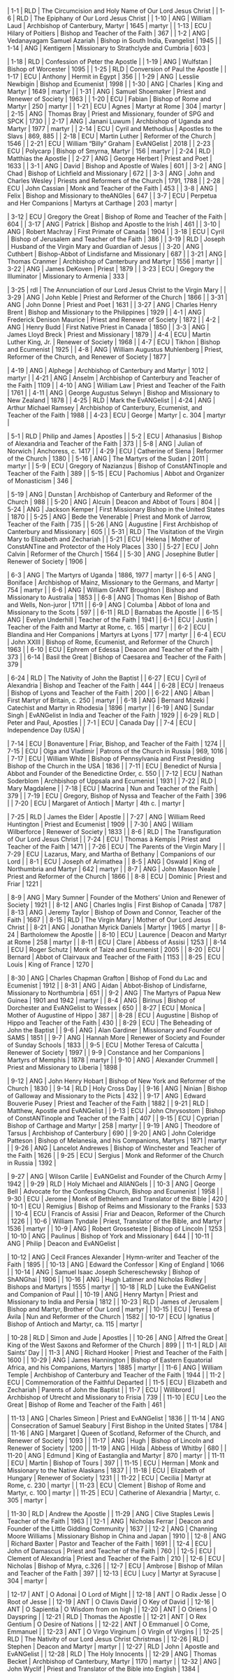  | 1-1 |  RLD |  The Circumcision and Holy Name of Our Lord Jesus Christ |
 | 1-6 |  RLD |  The Epiphany of Our Lord Jesus Christ  |
 | 1-10 | ANG |  William Laud | Archbishop of Canterbury, Martyr | 1645 | martyr |
 | 1-13 | ECU | Hilary of Poitiers | Bishop and Teacher of the Faith | 367 |
 | 1-2 | ANG | Vedanayagam Samuel Azariah | Bishop in South India, Evangelist | 1945 |
 | 1-14 | ANG | Kentigern | Missionary to Strathclyde and Cumbria | 603 |

 | 1-18 | RLD | Confession of Peter the Apostle |
 | 1-19 | ANG | Wulfstan | Bishop of Worcester | 1095 |
 | 1-25 | RLD | Conversion of Paul the Apostle |
 | 1-17 | ECU | Anthony | Hermit in Egypt | 356 |
 | 1-29 | ANG | Lesslie Newbigin | Bishop and Ecumenist | 1998 |
 | 1-30  | ANG |  Charles | King and Martyr | 1649 | martyr |
 | 1-31 | ANG | Samuel Shoemaker | Priest and Renewer of Society | 1963 |
 | 1-20 | ECU |  Fabian | Bishop of Rome and Martyr | 250 | martyr |
 | 1-21 | ECU |  Agnes | Martyr at Rome | 304 | martyr |
 | 2-15 | ANG |  Thomas Bray | Priest and Missionary, founder of SPG and SPCK | 1730 |
 | 2-17 | ANG |  Janani Luwum | Archbishop of Uganda and Martyr | 1977 | martyr |
 | 2-14 | ECU |  Cyril and Methodius | Apostles to the Slavs | 869, 885 |
 | 2-18 | ECU |  Martin Luther | Reformer of the Church | 1546 |
 | 2-21 | ECU |  William “Billy” Graham | EvANGelist | 2018 |
 | 2-23 | ECU |  Polycarp | Bishop of Smyrna, Martyr | 156 | martyr |
 | 2-24 | RLD |  Matthias the Apostle |
 | 2-27 | ANG |  George Herbert | Priest and Poet | 1633 |
 | 3-1 | ANG |  David | Bishop and Apostle of Wales | 601 |
 | 3-2 | ANG |  Chad | Bishop of Lichfield and Missionary | 672 |
 | 3-3 | ANG |  John and Charles Wesley | Priests and Reformers of the Church | 1791, 1788 |
 | 2-28 | ECU |  John Cassian | Monk and Teacher of the Faith | 453 |
 | 3-8 | ANG |  Felix | Bishop and Missionary to theANGles | 647 |
 | 3-7 | ECU |  Perpetua and Her Companions | Martyrs at Carthage | 203 | martyr |

 | 3-12 | ECU |  Gregory the Great | Bishop of Rome and Teacher of the Faith | 604 |
 | 3-17 | ANG |  Patrick | Bishop and Apostle to the Irish | 461 |
 | 3-10 | ANG |  Robert Machray | First Primate of Canada | 1904 |
 | 3-18 | ECU |  Cyril | Bishop of Jerusalem and Teacher of the Faith | 386 |
 | 3-19 | RLD |  Joseph | Husband of the Virgin Mary and Guardian of Jesus |
 | 3-20 | ANG |  Cuthbert | Bishop-Abbot of Lindisfarne and Missionary | 687 |
 | 3-21 | ANG |  Thomas Cranmer | Archbishop of Canterbury and Martyr | 1556 | martyr |
 | 3-22 | ANG |  James DeKoven | Priest | 1879 |
 | 3-23 | ECU |  Gregory the Illuminator | Missionary to Armenia | 333 |

 | 3-25 | rdl | The Annunciation of our Lord Jesus Christ to the Virgin Mary |
 | 3-29 | ANG | John Keble | Priest and Reformer of the Church | 1866 |
 | 3-31 | ANG | John Donne | Priest and Poet | 1631 |
 | 3-27 | ANG | Charles Henry Brent | Bishop and Missionary to the Philippines | 1929 |
 | 4-1 | ANG | Frederick Denison Maurice | Priest and Renewer of Society | 1872 |
 | 4-2 | ANG | Henry Budd | First Native Priest in Canada | 1850 |
 | 3-3 | ANG | James Lloyd Breck | Priest and Missionary | 1879 |
 | 4-4 | ECU | Martin Luther King, Jr. | Renewer of Society | 1968 |
 | 4-7 | ECU | Tikhon | Bishop and Ecumenist | 1925 |
 | 4-8 | ANG |  William Augustus Muhlenberg | Priest, Reformer of the Church, and Renewer of Society | 1877 |

 | 4-19 | ANG | Alphege | Archbishop of Canterbury and Martyr | 1012 | martyr |
 | 4-21 | ANG | Anselm | Archbishop of Canterbury and Teacher of the Faith | 1109 |
 | 4-10 | ANG | William Law | Priest and Teacher of the Faith | 1761 |
 | 4-11 | ANG | George Augustus Selwyn | Bishop and Missionary to New Zealand | 1878 |
 | 4-25 | RLD | Mark the EvANGelist |
 | 4-24 | ANG | Arthur Michael Ramsey | Archbishop of Canterbury, Ecumenist, and Teacher of the Faith | 1988 |
 | 4-23 | ECU | George | Martyr | c. 304 | martyr |

 | 5-1 | RLD | Philip and James | Apostles |
 | 5-2 | ECU | Athanasius | Bishop of Alexandria and Teacher of the Faith | 373 |
 | 5-8 | ANG | Julian of Norwich | Anchoress, c. 1417 |
 | 4-29 | ECU | Catherine of Siena | Reformer of the Church | 1380 |
 | 5-16 | ANG |  The Martyrs of the Sudan | 2011 | martyr |
 | 5-9 | ECU | Gregory of Nazianzus | Bishop of ConstANTinople and Teacher of the Faith | 389 |
 | 5-15 | ECU | Pachomius | Abbot and Organizer of Monasticism | 346 |

 | 5-19 | ANG |  Dunstan | Archbishop of Canterbury and Reformer of the Church | 988 |
 | 5-20 | ANG | Alcuin | Deacon and Abbot of Tours | 804 |
 | 5-24 | ANG | Jackson Kemper | First Missionary Bishop in the United States | 1870 |
 | 5-25 | ANG | Bede the Venerable | Priest and Monk of Jarrow, Teacher of the Faith | 735 |
 | 5-26 | ANG | Augustine | First Archbishop of Canterbury and Missionary | 605 |
 | 5-31 | RLD | The Visitation of the Virgin Mary to Elizabeth and Zechariah |
 | 5-21 | ECU | Helena | Mother of ConstANTine and Protector of the Holy Places | 330 |
 | 5-27 | ECU | John Calvin | Reformer of the Church | 1564 |
 | 5-30 | ANG | Josephine Butler | Renewer of Society | 1906 |

 | 6-3 | ANG | The Martyrs of Uganda | 1886, 1977 | martyr |
 | 6-5 | ANG | Boniface | Archbishop of Mainz, Missionary to the Germans, and Martyr | 754 | martyr |
 | 6-6 | ANG | William GrANT Broughton | Bishop and Missionary to Australia | 1853 |
 | 6-8 | ANG | Thomas Ken | Bishop of Bath and Wells, Non-juror | 1711 |
 | 6-9 | ANG | Columba | Abbot of Iona and Missionary to the Scots | 597 |
 | 6-11 | RLD | Barnabas the Apostle |
 | 6-15 | ANG | Evelyn Underhill | Teacher of the Faith | 1941 |
 | 6-1 | ECU | Justin | Teacher of the Faith and Martyr at Rome, c. 165 | martyr |
 | 6-2 | ECU | Blandina and Her Companions | Martyrs at Lyons | 177 | martyr |
 | 6-4 | ECU | John XXIII | Bishop of Rome, Ecumenist, and Reformer of the Church | 1963 |
 | 6-10 | ECU | Ephrem of Edessa | Deacon and Teacher of the Faith | 373 |
 | 6-14 | Basil the Great | Bishop of Caesarea and Teacher of the Faith | 379 |

 | 6-24 | RLD | The Nativity of John the Baptist |
 | 6-27 | ECU | Cyril of Alexandria | Bishop and Teacher of the Faith | 444 |
 | 6-28 | ECU | Irenaeus | Bishop of Lyons and Teacher of the Faith | 200 |
 | 6-22 | ANG | Alban | First Martyr of Britain, c. 250 | martyr |
 | 6-18 | ANG | Bernard Mizeki | Catechist and Martyr in Rhodesia | 1896 | martyr |
 | 6-19 | ANG | Sundar Singh | EvANGelist in India and Teacher of the Faith | 1929 |
 | 6-29 | RLD | Peter and Paul, Apostles |
 | 7-1 | ECU | Canada Day |
 | 7-4 | ECU | Independence Day (USA) |

 | 7-14 | ECU | Bonaventure | Friar, Bishop, and Teacher of the Faith | 1274 |
 | 7-15 | ECU | Olga and Vladimir | Patrons of the Church in Russia | 969, 1016 |
 | 7-17 | ECU | William White | Bishop of Pennsylvania and First Presiding Bishop of the Church in the USA | 1836 |
 | 7-11 | ECU | Benedict of Nursia | Abbot and Founder of the Benedictine Order, c. 550 |
 | 7-12 | ECU | Nathan Soderblom | Archbishop of Uppsala and Ecumenist | 1931 |
 | 7-22 | RLD | Mary Magdalene |
 | 7-18 | ECU | Macrina | Nun and Teacher of the Faith | 379 |
 | 7-19 | ECU | Gregory, Bishop of Nyssa and Teacher of the Faith | 396 |
 | 7-20 | ECU | Margaret of Antioch | Martyr | 4th c. | martyr |

 | 7-25 | RLD | James the Elder | Apostle |
 | 7-27 | ANG | William Reed Huntington | Priest and Ecumenist | 1909 |
 | 7-30 | ANG | William Wilberforce | Renewer of Society | 1833 |
 | 8-6 | RLD | The Transfiguration of Our Lord Jesus Christ |
 | 7-24 | ECU | Thomas à Kempis | Priest and Teacher of the Faith | 1471 |
 | 7-26 | ECU | The Parents of the Virgin Mary |
 | 7-29 | ECU | Lazarus, Mary, and Martha of Bethany | Companions of our Lord |
 | 8-1 | ECU | Joseph of Arimathea |
 | 8-5 | ANG | Oswald | King of Northumbria and Martyr | 642 | martyr |
 | 8-7 | ANG | John Mason Neale | Priest and Reformer of the Church | 1866 |
 | 8-8 | ECU | Dominic | Priest and Friar | 1221 |

 | 8-9 | ANG | Mary Sumner | Founder of the Mothers’ Union and Renewer of Society | 1921 |
 | 8-12 | ANG | Charles Inglis | First Bishop of Canada | 1787 |
 | 8-13 | ANG | Jeremy Taylor | Bishop of Down and Connor, Teacher of the Faith | 1667 |
 | 8-15 | RLD | The Virgin Mary | Mother of Our Lord Jesus Christ |
 | 8-21 | ANG | Jonathan Myrick Daniels | Martyr | 1965 | martyr |
 | 8-24 | Bartholomew the Apostle |
 | 8-10 | ECU | Laurence | Deacon and Martyr at Rome | 258 | martyr |
 | 8-11 | ECU | Clare | Abbess of Assisi | 1253 |
 | 8-14 | ECU | Roger Schutz | Monk of Taizé and Ecumenist | 2005 |
 | 8-20 | ECU | Bernard | Abbot of Clairvaux and Teacher of the Faith | 1153 |
 | 8-25 | ECU | Louis | King of France | 1270 |

 | 8-30 | ANG | Charles Chapman Grafton | Bishop of Fond du Lac and Ecumenist | 1912 |
 | 8-31 | ANG | Aidan | Abbot-Bishop of Lindisfarne, Missionary to Northumbria | 651 |
 | 9-2 | ANG | The Martyrs of Papua New Guinea | 1901 and 1942 | martyr |
 | 8-4 | ANG | Birinus | Bishop of Dorchester and EvANGelist to Wessex | 650 |
 | 8-27 | ECU | Monica | Mother of Augustine of Hippo | 387 |
 | 8-28 | ECU | Augustine | Bishop of Hippo and Teacher of the Faith | 430 |
 | 8-29 | ECU | The Beheading of John the Baptist |
 | 9-6 | ANG | Alan Gardiner | Missionary and Founder of SAMS | 1851 |
 | 9-7 | ANG | Hannah More | Renewer of Society and Founder of Sunday Schools | 1833 |
 | 9-5 | ECU | Mother Teresa of Calcutta | Renewer of Society | 1997 |
 | 9-9 | Constance and her Companions | Martyrs of Memphis | 1878 | martyr |
 | 9-10 | ANG | Alexander Crummell | Priest and Missionary to Liberia | 1898 |

 | 9-12 | ANG | John Henry Hobart | Bishop of New York and Reformer of the Church | 1830 |
 | 9-14 | RLD | Holy Cross Day |
 | 9-16 | ANG | Ninian | Bishop of Galloway and Missionary to the Picts | 432 |
 | 9-17 | ANG | Edward Bouverie Pusey | Priest and Teacher of the Faith | 1882 |
 | 9-21 | RLD | Matthew, Apostle and EvANGelist |
 | 9-13 | ECU | John Chrysostom | Bishop of ConstANTinople and Teacher of the Faith | 407 |
 | 9-15 | ECU | Cyprian | Bishop of Carthage and Martyr | 258 | martyr |
 | 9-19 | ANG | Theodore of Tarsus | Archbishop of Canterbury | 690 |
 | 9-20 | ANG | John Coleridge Patteson | Bishop of Melanesia, and his Companions, Martyrs | 1871 | martyr |
 | 9-26 | ANG | Lancelot Andrewes | Bishop of Winchester and Teacher of the Faith | 1626 |
 | 9-25 | ECU | Sergius | Monk and Reformer of the Church in Russia | 1392 |

 | 9-27 | ANG | Wilson Carlile | EvANGelist and Founder of the Church Army | 1942 |
 | 9-29 | RLD | Holy Michael and AllANGels |
 | 10-3 | ANG | George Bell | Advocate for the Confessing Church, Bishop and Ecumenist | 1958 |
 | 9-30 | ECU | Jerome | Monk of Bethlehem and Translator of the Bible | 420 |
 | 10-1 | ECU | Remigius | Bishop of Reims and Missionary to the Franks | 533 |
 | 10-4 | ECU | Francis of Assisi | Friar and Deacon, Reformer of the Church | 1226 |
 | 10-6 | William Tyndale | Priest, Translator of the Bible, and Martyr | 1536 | martyr |
 | 10-9 | ANG | Robert Grosseteste | Bishop of Lincoln | 1253 |
 | 10-10 | ANG | Paulinus | Bishop of York and Missionary | 644 |
 | 10-11 | ANG | Philip | Deacon and EvANGelist |

 | 10-12 | ANG | Cecil Frances Alexander | Hymn-writer and Teacher of the Faith | 1895 |
 | 10-13 | ANG | Edward the Confessor | King of England | 1066 |
 | 10-14 | ANG | Samuel Isaac Joseph Schereschewsky | Bishop of ShANGhai | 1906 |
 | 10-16 | ANG | Hugh Latimer and Nicholas Ridley | Bishops and Martyrs | 1555 | martyr |
 | 10-18 | RLD | Luke the EvANGelist and Companion of Paul |
 | 10-19 | ANG | Henry Martyn | Priest and Missionary to India and Persia | 1812 |
 | 10-23 | RLD | James of Jerusalem | Bishop and Martyr, Brother of Our Lord | martyr |
 | 10-15 | ECU | Teresa of Ávila | Nun and Reformer of the Church | 1582 |
 | 10-17 | ECU | Ignatius | Bishop of Antioch and Martyr, ca. 115 | martyr |

 | 10-28 | RLD | Simon and Jude | Apostles |
 | 10-26 | ANG | Alfred the Great | King of the West Saxons and Reformer of the Church | 899 |
 | 11-1 | RLD | All Saints’ Day |
 | 11-3 | ANG | Richard Hooker | Priest and Teacher of the Faith | 1600 |
 | 10-29 | ANG | James Hannington | Bishop of Eastern Equatorial Africa, and his Companions, Martyrs | 1885 | martyr |
 | 11-6 | ANG | William Temple | Archbishop of Canterbury and Teacher of the Faith | 1944 |
 | 11-2 | ECU | Commemoration of the Faithful Departed |
 | 11-5 | ECU | Elizabeth and Zechariah | Parents of John the Baptist |
 | 11-7 | ECU | Willibrord | Archbishop of Utrecht and Missionary to Frisia | 739 |
 | 11-10 | ECU | Leo the Great | Bishop of Rome and Teacher of the Faith | 461 |

 | 11-13 | ANG | Charles Simeon | Priest and EvANGelist | 1836 |
 | 11-14 | ANG | Consecration of Samuel Seabury | First Bishop in the United States | 1784 |
 | 11-16 | ANG | Margaret | Queen of Scotland, Reformer of the Church, and Renewer of Society | 1093 |
 | 11-17 | ANG | Hugh | Bishop of Lincoln and Renewer of Society | 1200 |
 | 11-19 | ANG | Hilda | Abbess of Whitby | 680 |
 | 11-20 | ANG | Edmund | King of Eastanglia and Martyr | 870 | martyr |
 | 11-11 | ECU | Martin | Bishop of Tours | 397 |
 | 11-15 | ECU | Herman | Monk and Missionary to the Native Alaskans | 1837 |
 | 11-18 | ECU | Elizabeth of Hungary | Renewer of Society | 1231 |
 | 11-22 | ECU | Cecilia | Martyr at Rome, c. 230 | martyr |
 | 11-23 | ECU | Clement | Bishop of Rome and Martyr, c. 100 | martyr |
 | 11-25 | ECU | Catherine of Alexandria | Martyr, c. 305 | martyr |

 | 11-30 | RLD | Andrew the Apostle |
 | 11-29 | ANG | Clive Staples Lewis | Teacher of the Faith | 1963 |
 | 12-1 | ANG | Nicholas Ferrar | Deacon and Founder of the Little Gidding Community | 1637 |
 | 12-2 | ANG | Channing Moore Williams | Missionary Bishop in China and Japan | 1910 |
 | 12-8 | ANG | Richard Baxter | Pastor and Teacher of the Faith | 1691 |
 | 12-4 | ECU | John of Damascus | Priest and Teacher of the Faith | 760 |
 | 12-5 | ECU | Clement of Alexandria | Priest and Teacher of the Faith | 210 |
 | 12-6 | ECU | Nicholas | Bishop of Myra, c.326 |
 | 12-7 | ECU | Ambrose | Bishop of Milan and Teacher of the Faith | 397 |
 | 12-13 | ECU | Lucy | Martyr at Syracuse | 304 | martyr |

 | 12-17 | ANT | O Adonai | O Lord of Might |
 | 12-18 | ANT | O Radix Jesse | O Root of Jesse |
 | 12-19 | ANT | O Clavis David | O Key of David |
 | 12-16 | ANT | O Sapientia | O Wisdom from on high |
 | 12-20 | ANT | O Oriens | O Dayspring |
 | 12-21 | RLD | Thomas the Apostle |
 | 12-21 | ANT | O Rex Gentium | O Desire of Nations |
 | 12-22 | ANT | O Emmanuel | O Come, Emmanuel |
 | 12-23 | ANT | O Virgo Virginum | O Virgin of Virgins |
 | 12-25 | RLD | The Nativity of our Lord Jesus Christ Christmas |
 | 12-26 | RLD | Stephen | Deacon and Martyr | martyr |
 | 12-27 | RLD | John | Apostle and EvANGelist |
 | 12-28 | RLD | The Holy Innocents |
 | 12-29 | ANG | Thomas Becket | Archbishop of Canterbury, Martyr | 1170 | martyr |
 | 12-32 | ANG | John Wyclif | Priest and Translator of the Bible into English | 1384 |
